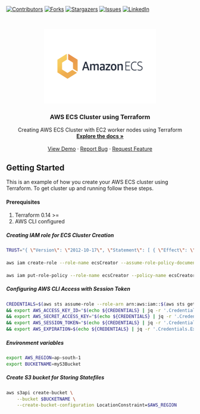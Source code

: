 [contributors-shield]: https://img.shields.io/github/contributors/manimike00/devops.svg?style=for-the-badge
[contributors-url]: https://github.com/manimike00/devops/graphs/contributors
[forks-shield]: https://img.shields.io/github/forks/manimike00/devops.svg?style=for-the-badge
[forks-url]: https://github.com/manimike00/devops/network/members
[stars-shield]: https://img.shields.io/github/stars/manimike00/devops.svg?style=for-the-badge
[stars-url]: https://github.com/manimike00/devops/stargazers
[issues-shield]: https://img.shields.io/github/issues/manimike00/devops.svg?style=for-the-badge
[issues-url]: https://github.com/manimike00/devops/issues
[linkedin-shield]: https://img.shields.io/badge/-LinkedIn-black.svg?style=for-the-badge&logo=linkedin&colorB=555
[linkedin-url]: https://www.linkedin.com/in/manikandan-%F0%9F%91%A8%E2%80%8D%F0%9F%92%BB-9a63b1182/

[![Contributors][contributors-shield]][contributors-url]
[![Forks][forks-shield]][forks-url]
[![Stargazers][stars-shield]][stars-url]
[![Issues][issues-shield]][issues-url]
[![LinkedIn][linkedin-shield]][linkedin-url]

<!-- PROJECT LOGO -->
<br />
<p align="center">
  <a href="https://github.com/manimike00/devops">
    <img src="images/awsecs.png" alt="Logo" width="300" height="200">
  </a>

  <h3 align="center">AWS ECS Cluster using Terraform</h3>

  <p align="center">
    Creating AWS ECS Cluster with EC2 worker nodes using Terraform
    <br />
    <a href="https://github.com/manimike00/devops"><strong>Explore the docs »</strong></a>
    <br />
    <br />
    <a href="https://github.com/manimike00/devops">View Demo</a>
    ·
    <a href="https://github.com/manimike00/devops/issues">Report Bug</a>
    ·
    <a href="https://github.com/manimike00/devops/issues">Request Feature</a>
  </p>
</p>

<!-- GETTING STARTED -->
## Getting Started

This is an example of how you create your AWS ECS cluster using Terraform.
To get cluster up and running follow these steps.

#### Prerequisites

1. Terraform 0.14 >=
2. AWS CLI configured


##### Creating IAM role for ECS Cluster Creation
```zsh
TRUST="{ \"Version\": \"2012-10-17\", \"Statement\": [ { \"Effect\": \"Allow\", \"Principal\": { \"AWS\": \"arn:aws:iam::$(aws sts get-caller-identity --output text | awk {'print $1'}):$(aws sts get-caller-identity --output text | awk '{print $2}' | awk -F '/' '{print $NF}')\" }, \"Action\": \"sts:AssumeRole\" } ] }"

aws iam create-role --role-name ecsCreator --assume-role-policy-document "$TRUST" --output text --query 'Role.Arn'

aws iam put-role-policy --role-name ecsCreator --policy-name ecsCreator --policy-document file://$(pwd)/policy.json
```

##### Configuring AWS CLI Access with Session Token
```zsh
CREDENTIALS=$(aws sts assume-role --role-arn arn:aws:iam::$(aws sts get-caller-identity --output text | awk {'print $1'}):role/EcsCreator --role-session-name ecsCreator --duration-seconds 3600) \
&& export AWS_ACCESS_KEY_ID="$(echo ${CREDENTIALS} | jq -r '.Credentials.AccessKeyId')" \
&& export AWS_SECRET_ACCESS_KEY="$(echo ${CREDENTIALS} | jq -r '.Credentials.SecretAccessKey')" \
&& export AWS_SESSION_TOKEN="$(echo ${CREDENTIALS} | jq -r '.Credentials.SessionToken')" \
&& export AWS_EXPIRATION=$(echo ${CREDENTIALS} | jq -r '.Credentials.Expiration')
```

##### Environment variables
```zsh
export AWS_REGION=ap-south-1
export BUCKETNAME=myS3Bucket
```
##### Create S3 bucket for Storing Statefiles
```zsh
aws s3api create-bucket \
    --bucket $BUCKETNAME \
    --create-bucket-configuration LocationConstraint=$AWS_REGION
```        
